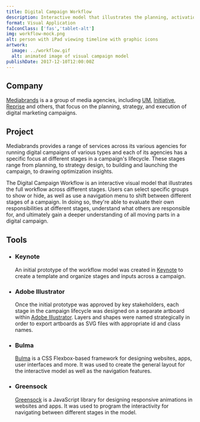 ```yaml
---
title: Digital Campaign Workflow
description: Interactive model that illustrates the planning, activation, and management workflow used in digital marketing campaigns
format: Visual Application
faIconClass: ['fas','tablet-alt']
img: workflow-mock.png
alt: person with iPad viewing timeline with graphic icons
artwork:
  image: ../workflow.gif
  alt: animated image of visual campaign model
publishDate: 2017-12-10T12:00:00Z
---
```


## Company

[Mediabrands](https://www.ipgmediabrands.com/) is a a group of media agencies, including [UM](https://www.umww.com/), [Initiative](https://initiative.com/), [Reprise](https://reprisedigital.com/) and others, that focus on the planning, strategy, and execution of digital marketing campaigns.

## Project

Mediabrands provides a range of services across its various agencies for running digital campaigns of various types and each of its agencies has a specific focus at different stages in a campaign's lifecycle. These stages range from planning, to strategy design, to building and launching the campaign, to drawing optimization insights.

<artwork :artwork="artwork"></artwork>

The Digital Campaign Workflow is an interactive visual model that illustrates the full workflow across different stages. Users can select specific groups to show or hide, as well as use a navigation menu to shift between different stages of a campaign. In doing so, they're able to evaluate their own responsibilities at different stages, understand what others are responsible for, and ultimately gain a deeper understanding of all moving parts in a digital campaign.

## Tools

- ### **Keynote**
  An initial prototype of the workflow model was created in [Keynote](https://www.apple.com/keynote/) to create a template and organize stages and inputs across a campaign.

- ### **Adobe Illustrator**
  Once the initial prototype was approved by key stakeholders, each stage in the campaign lifecycle was designed on a separate artboard within [Adobe Illustrator](https://www.adobe.com/products/illustrator.html). Layers and shapes were named strategically in order to export artboards as SVG files with appropriate id and class names.

- ### **Bulma**
  [Bulma](https://bulma.io/) is a CSS Flexbox-based framework for designing websites, apps, user interfaces and more. It was used to create the general layout for the interactive model as well as the navigation features.

- ### **Greensock**
  [Greensock](https://greensock.com/) is a JavaScript library for designing responsive animations in websites and apps. It was used to program the interactivity for navigating between different stages in the model.